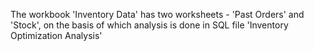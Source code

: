 The workbook 'Inventory Data' has two worksheets - 'Past Orders' and 'Stock', on the basis of which analysis is done in SQL file 'Inventory Optimization Analysis'
